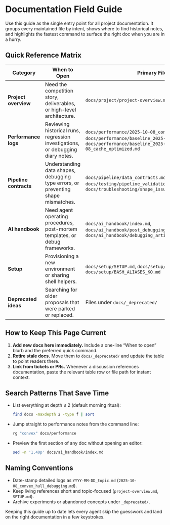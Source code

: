 # Documentation Field Guide

Use this guide as the single entry point for all project documentation. It groups every maintained file by intent, shows where to find historical notes, and highlights the fastest command to surface the right doc when you are in a hurry.

## Quick Reference Matrix

| Category | When to Open | Primary Files | Fast Command |
| --- | --- | --- | --- |
| **Project overview** | Need the competition story, deliverables, or high-level architecture. | `docs/project/project-overview.md` | `sed -n '1,80p' docs/project/project-overview.md` |
| **Performance logs** | Reviewing historical runs, regression investigations, or debugging diary notes. | `docs/performance/2025-10-08_convex_hull_debugging.md`, `docs/performance/baseline_2025-10-07*.md`, `docs/performance/baseline_2025-10-08_cache_optimized.md` | `ls docs/performance` |
| **Pipeline contracts** | Understanding data shapes, debugging type errors, or preventing shape mismatches. | `docs/pipeline/data_contracts.md`, `docs/testing/pipeline_validation.md`, `docs/troubleshooting/shape_issues.md` | `python scripts/validate_pipeline_contracts.py` |
| **AI handbook** | Need agent operating procedures, post-mortem templates, or debug frameworks. | `docs/ai_handbook/index.md`, `docs/ai_handbook/post_debugging_session_framework.md`, `docs/ai_handbook/debugging_artifacts_organization.md` | `rg --files docs/ai_handbook` |
| **Setup** | Provisioning a new environment or sharing shell helpers. | `docs/setup/SETUP.md`, `docs/setup/setup-uv-env.sh`, `docs/setup/BASH_ALIASES_KO.md` | `ls docs/setup` |
| **Deprecated ideas** | Searching for older proposals that were parked or replaced. | Files under `docs/_deprecated/` | `ls docs/_deprecated` |

## How to Keep This Page Current

1. **Add new docs here immediately.** Include a one-line “When to open” blurb and the preferred quick command.
2. **Retire stale docs.** Move them to `docs/_deprecated/` and update the table to point readers there.
3. **Link from tickets or PRs.** Whenever a discussion references documentation, paste the relevant table row or file path for instant context.

## Search Patterns That Save Time

- List everything at depth ≤ 2 (default morning ritual):
  ```bash
  find docs -maxdepth 2 -type f | sort
  ```
- Jump straight to performance notes from the command line:
  ```bash
  rg "convex" docs/performance
  ```
- Preview the first section of any doc without opening an editor:
  ```bash
  sed -n '1,40p' docs/ai_handbook/index.md
  ```

## Naming Conventions

- Date-stamp detailed logs as `YYYY-MM-DD_topic.md` (`2025-10-08_convex_hull_debugging.md`).
- Keep living references short and topic-focused (`project-overview.md`, `SETUP.md`).
- Archive experiments or abandoned concepts under `_deprecated/`.

Keeping this guide up to date lets every agent skip the guesswork and land on the right documentation in a few keystrokes.
